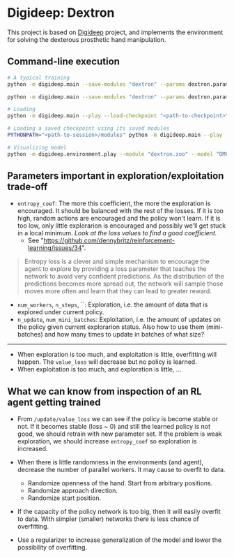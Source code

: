# Digideep: Dextron

This project is based on [Digideep](https://github.com/sharif1093/digideep) project, and implements the environment
for solving the dexterous prosthetic hand manipulation.

## Command-line execution

```bash
# A typical training
python -m digideep.main --save-modules "dextron" --params dextron.params.default --cpanel '{"time_limit":6}'

python -m digideep.main --save-modules "dextron" --params dextron.params.default --cpanel '{"time_limit":6, "entropy_coef":0}'

# Loading
python -m digideep.main --play --load-checkpoint "<path-to-checkpoint>"

# Loading a saved checkpoint using its saved modules
PYTHONPATH="<path-to-session>/modules" python -m digideep.main --play --load-checkpoint "<path-to-checkpoint>"

# Visualizing model
python -m digideep.environment.play --module "dextron.zoo" --model "DMCHandGrasp-v0"

```

## Parameters important in exploration/exploitation trade-off

* `entropy_coef`: The more this coefficient, the more the exploration is encouraged. It should be balanced with the rest of the losses. If it is too high,
  random actions are encouraged and the policy won't learn. If it is too low, only little explorarion is encouraged and possibly we'll get stuck in a local
  minimum. *Look at the loss values to find a good coefficient.*
    * See "https://github.com/dennybritz/reinforcement-learning/issues/34".

> Entropy loss is a clever and simple mechanism to encourage the agent to explore by providing a loss parameter that teaches the network to avoid very 
> confident predictions. As the distribution of the predictions becomes more spread out, the network will sample those moves more often and learn that 
> they can lead to greater reward.

* `num_workers`, `n_steps`, ``: Exploration, i.e. the amount of data that is explored under current policy.
* `n_update`, `num_mini_batches`: Exploitation, i.e. the amount of updates on the policy given current explorarion status. Also how to use
  them (mini-batches) and how many times to update in batches of what size?

---

* When exploration is too much, and exploitation is little, overfitting will happen. The `value_loss` will decrease but no policy is learned.
* When exploitation is too much, and exploration is little, ...


## What we can know from inspection of an RL agent getting trained

* From `/update/value_loss` we can see if the policy is become stable or not. If it becomes stable (loss ~ 0) and still the learned
  policy is not good, we should retrain with new parameter set. If the problem is weak exploration, we should increase `entropy_coef`
  so exploration is increased.
* When there is little randomness in the environments (and agent), decrease the number of parallel workers. It may cause to overfit to data.
    * Randomize openness of the hand. Start from arbitrary positions.
    * Randomize approach direction.
    * Randomize start position.

* If the capacity of the policy network is too big, then it will easily overfit to data. With simpler (smaller) networks there is less
  chance of overfitting.

* Use a regularizer to increase generalization of the model and lower the possibility of overfitting.

